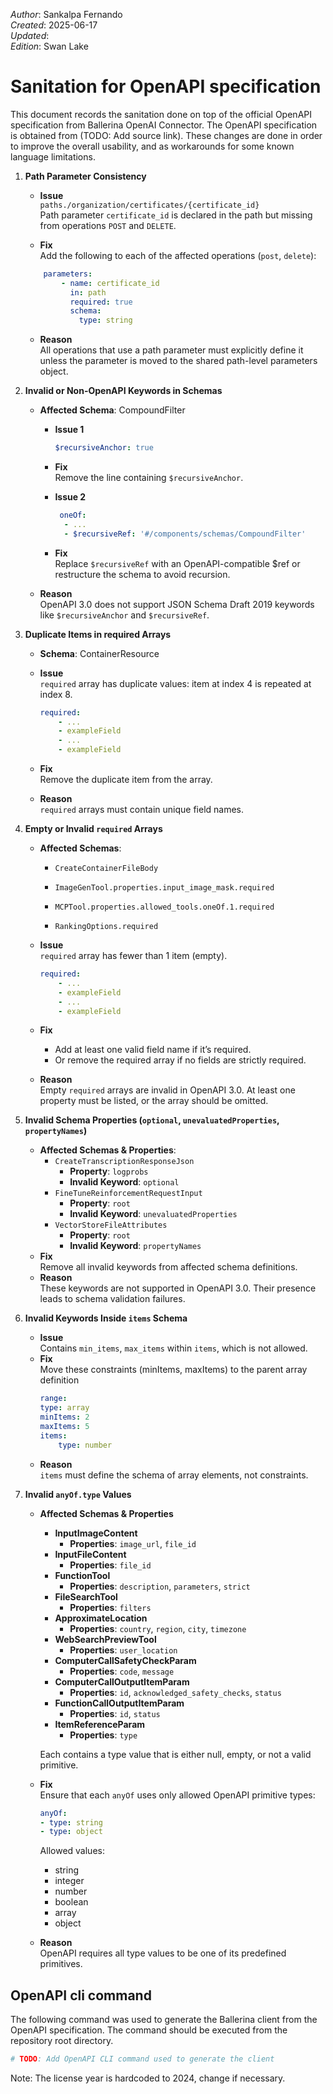 _Author_:  Sankalpa Fernando \
_Created_: 2025-06-17 \
_Updated_: <!-- TODO: Add date --> \
_Edition_: Swan Lake

# Sanitation for OpenAPI specification

This document records the sanitation done on top of the official OpenAPI specification from Ballerina OpenAI Connector. 
The OpenAPI specification is obtained from (TODO: Add source link).
These changes are done in order to improve the overall usability, and as workarounds for some known language limitations.

[//]: # (TODO: Add sanitation details)
1. **Path Parameter Consistency**
    - **Issue** <br>
        `paths./organization/certificates/{certificate_id}`<br>
        Path parameter `certificate_id` is declared in the path but missing from operations `POST` and `DELETE`.

    - **Fix**<br/>
Add the following to each of the affected operations (`post`, `delete`):

    ```yaml
        parameters:
            - name: certificate_id
              in: path
              required: true
              schema:
                type: string
    ```
    

    - **Reason**<br/>
        All operations that use a path parameter must explicitly define it unless the parameter is moved to the shared path-level parameters object.
2. **Invalid or Non-OpenAPI Keywords in Schemas**
    - **Affected Schema**: CompoundFilter 
        - **Issue 1**<br/>
            ```yaml
            $recursiveAnchor: true
            ```

        - **Fix**<br/>
            Remove the line containing `$recursiveAnchor`.
            <br>
        - **Issue 2**<br/>
           ```yaml
            oneOf:
             - ...
             - $recursiveRef: '#/components/schemas/CompoundFilter'
            ```

        - **Fix**<br/>
            Replace `$recursiveRef` with an OpenAPI-compatible $ref or restructure the schema to avoid recursion.
    - **Reason**<br/>
            OpenAPI 3.0 does not support JSON Schema Draft 2019 keywords like `$recursiveAnchor` and `$recursiveRef`.
3. **Duplicate Items in required Arrays**
    - **Schema**: ContainerResource
    - **Issue**<br>
        `required` array has duplicate values: item at index 4 is repeated at index 8.
        ```yaml
        required:
            - ...
            - exampleField
            - ...
            - exampleField
        ```

    - **Fix**<br/>
Remove the duplicate item from the array.

    - **Reason**<br/>
`required` arrays must contain unique field names.
4. **Empty or Invalid `required` Arrays**
    - **Affected Schemas**: 
        - `CreateContainerFileBody`
        - `ImageGenTool.properties.input_image_mask.required`

        - `MCPTool.properties.allowed_tools.oneOf.1.required`

        - `RankingOptions.required`
    - **Issue**<br>
        `required` array has fewer than 1 item (empty).
        ```yaml
        required:
            - ...
            - exampleField
            - ...
            - exampleField
        ```

    - **Fix**<br/>
        - Add at least one valid field name if it’s required.
        - Or remove the required array if no fields are strictly required.
    - **Reason**<br/>
Empty `required` arrays are invalid in OpenAPI 3.0. At least one property must be listed, or the array should be omitted.
5. **Invalid Schema Properties (`optional`, `unevaluatedProperties`, `propertyNames`)**
    - **Affected Schemas & Properties**: 
        - `CreateTranscriptionResponseJson`
            - **Property**: `logprobs`
            - **Invalid Keyword**: `optional`
        - `FineTuneReinforcementRequestInput`
            - **Property**: `root`
            - **Invalid Keyword**: `unevaluatedProperties`
        - `VectorStoreFileAttributes`
            - **Property**: `root`
            - **Invalid Keyword**: `propertyNames`
    - **Fix**<br/>
    Remove all invalid keywords from affected schema definitions.
    - **Reason**<br/>
These keywords are not supported in OpenAPI 3.0. Their presence leads to schema validation failures.
6. **Invalid Keywords Inside `items` Schema**
    - **Issue** <br>
    Contains `min_items`, `max_items` within `items`, which is not allowed.
    - **Fix**<br/>
Move these constraints (minItems, maxItems) to the parent array definition
        ```yaml
        range:
        type: array
        minItems: 2
        maxItems: 5
        items:
            type: number
        ```
    - **Reason**<br/>
`items` must define the schema of array elements, not constraints.
6. **Invalid `anyOf.type` Values**
    - **Affected Schemas & Properties**
        - **InputImageContent**
            - **Properties**: `image_url`, `file_id`
        - **InputFileContent**
            - **Properties**: `file_id`
        - **FunctionTool**
            - **Properties**: `description`, `parameters`, `strict`
        - **FileSearchTool**
            - **Properties**: `filters`
        - **ApproximateLocation**
            - **Properties**: `country`, `region`, `city`, `timezone`
        - **WebSearchPreviewTool**
            - **Properties**: `user_location`
        - **ComputerCallSafetyCheckParam**
            - **Properties**: `code`, `message`
        - **ComputerCallOutputItemParam**
            - **Properties**: `id`, `acknowledged_safety_checks`, `status`
        - **FunctionCallOutputItemParam**
            - **Properties**: `id`, `status`
        - **ItemReferenceParam**
            - **Properties**: `type`
    
        Each contains a type value that is either null, empty, or not a valid primitive.


    - **Fix**<br/>
Ensure that each `anyOf` uses only allowed OpenAPI primitive types:

        ```yaml
        anyOf:
        - type: string
        - type: object
        ```
        Allowed values:
        - string
        - integer
        - number
        - boolean
        - array
        - object
    - **Reason**<br/>
OpenAPI requires all type values to be one of its predefined primitives.


## OpenAPI cli command

The following command was used to generate the Ballerina client from the OpenAPI specification. The command should be executed from the repository root directory.

```bash
# TODO: Add OpenAPI CLI command used to generate the client
```
Note: The license year is hardcoded to 2024, change if necessary.
